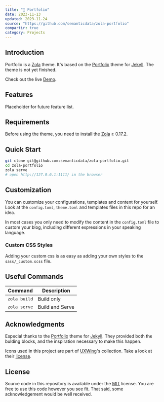 ```yaml
---
title: "💼 Portfolio"
date: 2023-11-13
updated: 2023-11-24
source: "https://github.com/semanticdata/zola-portfolio"
compartir: true
category: Projects
---
```


## Introduction

Portfolio is a [Zola](https://www.getzola.org) theme. It's based on the [Portfolio](https://github.com/jamigibbs/portfolio) theme for [Jekyll](https://jekyllrb.com/). The theme is not yet finished.

Check out the live [Demo](https://miguelpimentel.do/zola-portfolio/).

## Features

Placeholder for future feature list.

<!--

## Screenshots

|                           Desktop                            |                          Mobile                          |
| :----------------------------------------------------------: | :------------------------------------------------------: |
| ![website screenshot](screenshots/screenshot-index-dark.png) | ![website screenshot](screenshots/screenshot-mobile.png) |

-->

## Requirements

Before using the theme, you need to install the [Zola](https://www.getzola.org/documentation/getting-started/installation/) ≥ 0.17.2.

## Quick Start

```bash
git clone git@github.com:semanticdata/zola-portfolio.git
cd zola-portfolio
zola serve
# open http://127.0.0.1:1111/ in the browser
```

## Customization

You can customize your configurations, templates and content for yourself. Look
at the `config.toml`, `theme.toml` and templates files in this repo for an idea.

In most cases you only need to modify the content in the `config.toml` file to
custom your blog, including different expressions in your speaking language.

### Custom CSS Styles

Adding your custom css is as easy as adding your own styles to the `sass/_custom.scss` file.

## Useful Commands

| Command      | Description     |
| ------------ | --------------- |
| `zola build` | Build only      |
| `zola serve` | Build and Serve |

## Acknowledgments

Especial thanks to the [Portfolio](https://github.com/jamigibbs/portfolio) theme for [Jekyll](https://jekyllrb.com/). They provided both the bulding blocks, and the inspiration necessary to make this happen.

Icons used in this project are part of <a href="https://uxwing.com/">UXWing</a>'s collection. Take a look at their <a href="https://uxwing.com/license">license</a>.

## License

Source code in this repository is available under the [MIT](LICENSE) license. You are free to use this code however you see fit. That said, some acknowledgement would be well received.
